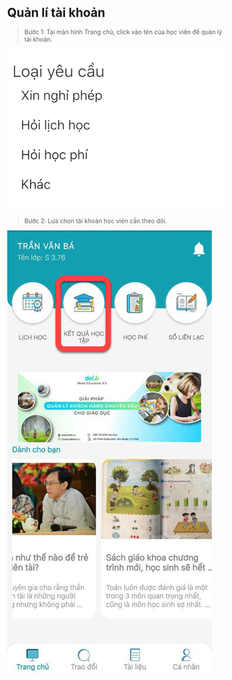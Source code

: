 # Quản lí tài khoản

> Bước 1: Tại màn hình Trang chủ, click vào tên của học viên để quản lý tài khoản.

![](../.gitbook/assets/image%20%2813%29.png)

> Bước 2: Lựa chọn tài khoản học viên cần theo dõi.

![](../.gitbook/assets/image%20%2838%29.png)

